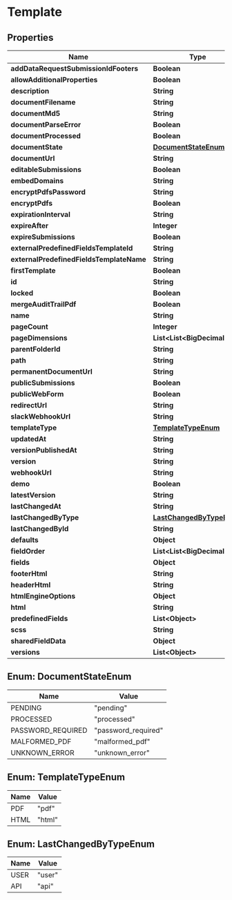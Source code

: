 

# Template


## Properties

| Name | Type | Description | Notes |
|------------ | ------------- | ------------- | -------------|
|**addDataRequestSubmissionIdFooters** | **Boolean** |  |  |
|**allowAdditionalProperties** | **Boolean** |  |  |
|**description** | **String** |  |  |
|**documentFilename** | **String** |  |  |
|**documentMd5** | **String** |  |  |
|**documentParseError** | **Boolean** |  |  |
|**documentProcessed** | **Boolean** |  |  |
|**documentState** | [**DocumentStateEnum**](#DocumentStateEnum) |  |  |
|**documentUrl** | **String** |  |  |
|**editableSubmissions** | **Boolean** |  |  |
|**embedDomains** | **String** |  |  |
|**encryptPdfsPassword** | **String** |  |  |
|**encryptPdfs** | **Boolean** |  |  |
|**expirationInterval** | **String** |  |  |
|**expireAfter** | **Integer** |  |  |
|**expireSubmissions** | **Boolean** |  |  |
|**externalPredefinedFieldsTemplateId** | **String** |  |  |
|**externalPredefinedFieldsTemplateName** | **String** |  |  |
|**firstTemplate** | **Boolean** |  |  |
|**id** | **String** |  |  |
|**locked** | **Boolean** |  |  |
|**mergeAuditTrailPdf** | **Boolean** |  |  |
|**name** | **String** |  |  |
|**pageCount** | **Integer** |  |  |
|**pageDimensions** | **List&lt;List&lt;BigDecimal&gt;&gt;** |  |  |
|**parentFolderId** | **String** |  |  |
|**path** | **String** |  |  |
|**permanentDocumentUrl** | **String** |  |  |
|**publicSubmissions** | **Boolean** |  |  |
|**publicWebForm** | **Boolean** |  |  |
|**redirectUrl** | **String** |  |  |
|**slackWebhookUrl** | **String** |  |  |
|**templateType** | [**TemplateTypeEnum**](#TemplateTypeEnum) |  |  |
|**updatedAt** | **String** |  |  |
|**versionPublishedAt** | **String** |  |  |
|**version** | **String** |  |  |
|**webhookUrl** | **String** |  |  |
|**demo** | **Boolean** |  |  |
|**latestVersion** | **String** |  |  |
|**lastChangedAt** | **String** |  |  |
|**lastChangedByType** | [**LastChangedByTypeEnum**](#LastChangedByTypeEnum) |  |  |
|**lastChangedById** | **String** |  |  |
|**defaults** | **Object** |  |  |
|**fieldOrder** | **List&lt;List&lt;BigDecimal&gt;&gt;** |  |  |
|**fields** | **Object** |  |  |
|**footerHtml** | **String** |  |  |
|**headerHtml** | **String** |  |  |
|**htmlEngineOptions** | **Object** |  |  |
|**html** | **String** |  |  |
|**predefinedFields** | **List&lt;Object&gt;** |  |  |
|**scss** | **String** |  |  |
|**sharedFieldData** | **Object** |  |  |
|**versions** | **List&lt;Object&gt;** |  |  |



## Enum: DocumentStateEnum

| Name | Value |
|---- | -----|
| PENDING | &quot;pending&quot; |
| PROCESSED | &quot;processed&quot; |
| PASSWORD_REQUIRED | &quot;password_required&quot; |
| MALFORMED_PDF | &quot;malformed_pdf&quot; |
| UNKNOWN_ERROR | &quot;unknown_error&quot; |



## Enum: TemplateTypeEnum

| Name | Value |
|---- | -----|
| PDF | &quot;pdf&quot; |
| HTML | &quot;html&quot; |



## Enum: LastChangedByTypeEnum

| Name | Value |
|---- | -----|
| USER | &quot;user&quot; |
| API | &quot;api&quot; |



